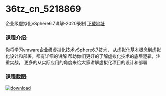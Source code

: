 # 36tz_cn_5218869
企业级虚拟化vSphere6.7详解-2020录制
[下载地址](http://www.36tz.cn/article/5218869 "下载地址")
### 课程介绍:
你将学习vmware企业级虚拟化技术vSphere6.7技术，
从虚拟化基本概念到虚拟化设计和部署，都有详细的讲解
帮助你们更好的了解虚拟化技术的底层逻辑，注重实战，
更多的从实际应用的角度来给大家讲解虚拟化项目的设计和部署

### 课程截图:
[![download](http://36tz.cn/muke_img/2021_03_2-29.png "下载地址")](http://www.36tz.cn "下载地址")
